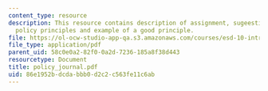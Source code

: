 ```yaml
---
content_type: resource
description: This resource contains description of assignment, sugeestions for designing
  policy principles and example of a good principle.
file: https://ol-ocw-studio-app-qa.s3.amazonaws.com/courses/esd-10-introduction-to-technology-and-policy-fall-2006/86e1952bdcdabbb0d2c2c563fe11c6ab_policy_journal.pdf
file_type: application/pdf
parent_uid: 58c0e0a2-82f0-0a2d-7236-185a8f38d443
resourcetype: Document
title: policy_journal.pdf
uid: 86e1952b-dcda-bbb0-d2c2-c563fe11c6ab
---
```

